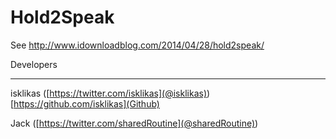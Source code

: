 Hold2Speak
==========

See http://www.idownloadblog.com/2014/04/28/hold2speak/

Developers
___________

isklikas ([https://twitter.com/isklikas](@isklikas)) [https://github.com/isklikas](Github)

Jack ([https://twitter.com/sharedRoutine](@sharedRoutine))
